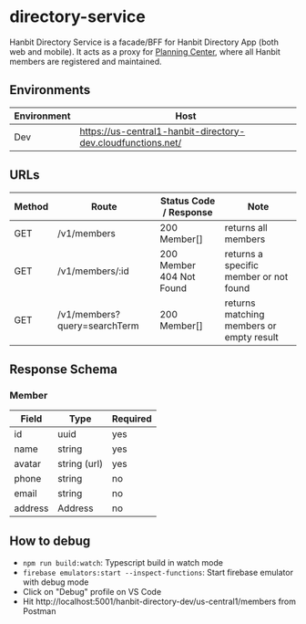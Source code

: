 # directory-service

Hanbit Directory Service is a facade/BFF for Hanbit Directory App (both web and mobile).
It acts as a proxy for [Planning Center](https://www.planningcenter.com/), where all Hanbit members are registered and maintained.

## Environments

| Environment | Host |
|-------------|------|
| Dev         | https://us-central1-hanbit-directory-dev.cloudfunctions.net/ |

## URLs

| Method | Route                          | Status Code / Response         | Note                                   |
| ------ | -------------------------------| -------------------------------| -------------------------------------- |
| GET    | /v1/members                    | 200 Member[]                   | returns all members                    |
| GET    | /v1/members/:id                | 200 Member <br> 404 Not Found  | returns a specific member or not found |
| GET    | /v1/members?query=searchTerm   | 200 Member[]                   | returns matching members or empty result |

## Response Schema

### Member

| Field | Type | Required |
|-------|------|----------|
| id    | uuid | yes      |
| name  | string | yes    |
| avatar | string (url) | yes |
| phone | string |  no |
| email | string |  no |
| address | Address | no |

## How to debug

- `npm run build:watch`: Typescript build in watch mode
- `firebase emulators:start --inspect-functions`: Start firebase emulator with debug mode
- Click on "Debug" profile on VS Code
- Hit http://localhost:5001/hanbit-directory-dev/us-central1/members from Postman
